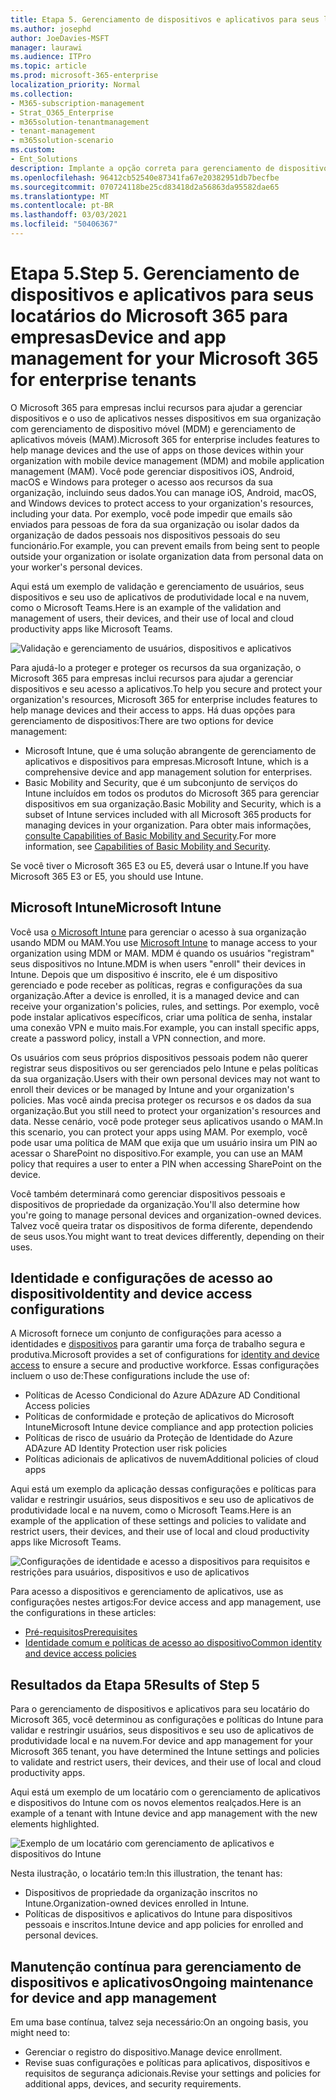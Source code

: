 ```yaml
---
title: Etapa 5. Gerenciamento de dispositivos e aplicativos para seus locatários do Microsoft 365 para empresas
ms.author: josephd
author: JoeDavies-MSFT
manager: laurawi
ms.audience: ITPro
ms.topic: article
ms.prod: microsoft-365-enterprise
localization_priority: Normal
ms.collection:
- M365-subscription-management
- Strat_O365_Enterprise
- m365solution-tenantmanagement
- tenant-management
- m365solution-scenario
ms.custom:
- Ent_Solutions
description: Implante a opção correta para gerenciamento de dispositivos e aplicativos para seus locatários do Microsoft 365.
ms.openlocfilehash: 96412cb52540e87341fa67e20382951db7becfbe
ms.sourcegitcommit: 070724118be25cd83418d2a56863da95582dae65
ms.translationtype: MT
ms.contentlocale: pt-BR
ms.lasthandoff: 03/03/2021
ms.locfileid: "50406367"
---
```

# <a name="step-5-device-and-app-management-for-your-microsoft-365-for-enterprise-tenants"></a><span data-ttu-id="59fa0-104">Etapa 5.</span><span class="sxs-lookup"><span data-stu-id="59fa0-104">Step 5.</span></span> <span data-ttu-id="59fa0-105">Gerenciamento de dispositivos e aplicativos para seus locatários do Microsoft 365 para empresas</span><span class="sxs-lookup"><span data-stu-id="59fa0-105">Device and app management for your Microsoft 365 for enterprise tenants</span></span>

<span data-ttu-id="59fa0-106">O Microsoft 365 para empresas inclui recursos para ajudar a gerenciar dispositivos e o uso de aplicativos nesses dispositivos em sua organização com gerenciamento de dispositivo móvel (MDM) e gerenciamento de aplicativos móveis (MAM).</span><span class="sxs-lookup"><span data-stu-id="59fa0-106">Microsoft 365 for enterprise includes features to help manage devices and the use of apps on those devices within your organization with mobile device management (MDM) and mobile application management (MAM).</span></span> <span data-ttu-id="59fa0-107">Você pode gerenciar dispositivos iOS, Android, macOS e Windows para proteger o acesso aos recursos da sua organização, incluindo seus dados.</span><span class="sxs-lookup"><span data-stu-id="59fa0-107">You can manage iOS, Android, macOS, and Windows devices to protect access to your organization's resources, including your data.</span></span> <span data-ttu-id="59fa0-108">Por exemplo, você pode impedir que emails são enviados para pessoas de fora da sua organização ou isolar dados da organização de dados pessoais nos dispositivos pessoais do seu funcionário.</span><span class="sxs-lookup"><span data-stu-id="59fa0-108">For example, you can prevent emails from being sent to people outside your organization or isolate organization data from personal data on your worker's personal devices.</span></span>

<span data-ttu-id="59fa0-109">Aqui está um exemplo de validação e gerenciamento de usuários, seus dispositivos e seu uso de aplicativos de produtividade local e na nuvem, como o Microsoft Teams.</span><span class="sxs-lookup"><span data-stu-id="59fa0-109">Here is an example of the validation and management of users, their devices, and their use of local and cloud productivity apps like Microsoft Teams.</span></span>

![Validação e gerenciamento de usuários, dispositivos e aplicativos](../media/tenant-management-overview/tenant-management-device-app-mgmt.png)

<span data-ttu-id="59fa0-111">Para ajudá-lo a proteger e proteger os recursos da sua organização, o Microsoft 365 para empresas inclui recursos para ajudar a gerenciar dispositivos e seu acesso a aplicativos.</span><span class="sxs-lookup"><span data-stu-id="59fa0-111">To help you secure and protect your organization's resources, Microsoft 365 for enterprise includes features to help manage devices and their access to apps.</span></span> <span data-ttu-id="59fa0-112">Há duas opções para gerenciamento de dispositivos:</span><span class="sxs-lookup"><span data-stu-id="59fa0-112">There are two options for device management:</span></span>

- <span data-ttu-id="59fa0-113">Microsoft Intune, que é uma solução abrangente de gerenciamento de aplicativos e dispositivos para empresas.</span><span class="sxs-lookup"><span data-stu-id="59fa0-113">Microsoft Intune, which is a comprehensive device and app management solution for enterprises.</span></span>
- <span data-ttu-id="59fa0-114">Basic Mobility and Security, que é um subconjunto de serviços do Intune incluídos em todos os produtos do Microsoft 365 para gerenciar dispositivos em sua organização.</span><span class="sxs-lookup"><span data-stu-id="59fa0-114">Basic Mobility and Security, which is a subset of Intune services included with all Microsoft 365 products for managing devices in your organization.</span></span> <span data-ttu-id="59fa0-115">Para obter mais informações, [consulte Capabilities of Basic Mobility and Security](https://docs.microsoft.com/microsoft-365/admin/basic-mobility-security/capabilities).</span><span class="sxs-lookup"><span data-stu-id="59fa0-115">For more information, see [Capabilities of Basic Mobility and Security](https://docs.microsoft.com/microsoft-365/admin/basic-mobility-security/capabilities).</span></span>

<span data-ttu-id="59fa0-116">Se você tiver o Microsoft 365 E3 ou E5, deverá usar o Intune.</span><span class="sxs-lookup"><span data-stu-id="59fa0-116">If you have Microsoft 365 E3 or E5, you should use Intune.</span></span>

## <a name="microsoft-intune"></a><span data-ttu-id="59fa0-117">Microsoft Intune</span><span class="sxs-lookup"><span data-stu-id="59fa0-117">Microsoft Intune</span></span>

<span data-ttu-id="59fa0-118">Você usa [o Microsoft Intune](https://docs.microsoft.com/mem/intune/fundamentals/planning-guide) para gerenciar o acesso à sua organização usando MDM ou MAM.</span><span class="sxs-lookup"><span data-stu-id="59fa0-118">You use [Microsoft Intune](https://docs.microsoft.com/mem/intune/fundamentals/planning-guide) to manage access to your organization using MDM or MAM.</span></span> <span data-ttu-id="59fa0-119">MDM é quando os usuários "registram" seus dispositivos no Intune.</span><span class="sxs-lookup"><span data-stu-id="59fa0-119">MDM is when users "enroll" their devices in Intune.</span></span> <span data-ttu-id="59fa0-120">Depois que um dispositivo é inscrito, ele é um dispositivo gerenciado e pode receber as políticas, regras e configurações da sua organização.</span><span class="sxs-lookup"><span data-stu-id="59fa0-120">After a device is enrolled, it is a managed device and can receive your organization's  policies, rules, and settings.</span></span> <span data-ttu-id="59fa0-121">Por exemplo, você pode instalar aplicativos específicos, criar uma política de senha, instalar uma conexão VPN e muito mais.</span><span class="sxs-lookup"><span data-stu-id="59fa0-121">For example, you can install specific apps, create a password policy, install a VPN connection, and more.</span></span>

<span data-ttu-id="59fa0-122">Os usuários com seus próprios dispositivos pessoais podem não querer registrar seus dispositivos ou ser gerenciados pelo Intune e pelas políticas da sua organização.</span><span class="sxs-lookup"><span data-stu-id="59fa0-122">Users with their own personal devices may not want to enroll their devices or be managed by Intune and your organization's policies.</span></span> <span data-ttu-id="59fa0-123">Mas você ainda precisa proteger os recursos e os dados da sua organização.</span><span class="sxs-lookup"><span data-stu-id="59fa0-123">But you still need to protect your organization's resources and data.</span></span> <span data-ttu-id="59fa0-124">Nesse cenário, você pode proteger seus aplicativos usando o MAM.</span><span class="sxs-lookup"><span data-stu-id="59fa0-124">In this scenario, you can protect your apps using MAM.</span></span> <span data-ttu-id="59fa0-125">Por exemplo, você pode usar uma política de MAM que exija que um usuário insira um PIN ao acessar o SharePoint no dispositivo.</span><span class="sxs-lookup"><span data-stu-id="59fa0-125">For example, you can use an MAM policy that requires a user to enter a PIN when accessing SharePoint on the device.</span></span>

<span data-ttu-id="59fa0-126">Você também determinará como gerenciar dispositivos pessoais e dispositivos de propriedade da organização.</span><span class="sxs-lookup"><span data-stu-id="59fa0-126">You'll also determine how you're going to manage personal devices and organization-owned devices.</span></span> <span data-ttu-id="59fa0-127">Talvez você queira tratar os dispositivos de forma diferente, dependendo de seus usos.</span><span class="sxs-lookup"><span data-stu-id="59fa0-127">You might want to treat devices differently, depending on their uses.</span></span>

## <a name="identity-and-device-access-configurations"></a><span data-ttu-id="59fa0-128">Identidade e configurações de acesso ao dispositivo</span><span class="sxs-lookup"><span data-stu-id="59fa0-128">Identity and device access configurations</span></span>

<span data-ttu-id="59fa0-129">A Microsoft fornece um conjunto de configurações para acesso a identidades e [dispositivos](../security/office-365-security/microsoft-365-policies-configurations.md) para garantir uma força de trabalho segura e produtiva.</span><span class="sxs-lookup"><span data-stu-id="59fa0-129">Microsoft provides a set of configurations for [identity and device access](../security/office-365-security/microsoft-365-policies-configurations.md) to ensure a secure and productive workforce.</span></span> <span data-ttu-id="59fa0-130">Essas configurações incluem o uso de:</span><span class="sxs-lookup"><span data-stu-id="59fa0-130">These configurations include the use of:</span></span>

- <span data-ttu-id="59fa0-131">Políticas de Acesso Condicional do Azure AD</span><span class="sxs-lookup"><span data-stu-id="59fa0-131">Azure AD Conditional Access policies</span></span>
- <span data-ttu-id="59fa0-132">Políticas de conformidade e proteção de aplicativos do Microsoft Intune</span><span class="sxs-lookup"><span data-stu-id="59fa0-132">Microsoft Intune device compliance and app protection policies</span></span>
- <span data-ttu-id="59fa0-133">Políticas de risco de usuário da Proteção de Identidade do Azure AD</span><span class="sxs-lookup"><span data-stu-id="59fa0-133">Azure AD Identity Protection user risk policies</span></span>
- <span data-ttu-id="59fa0-134">Políticas adicionais de aplicativos de nuvem</span><span class="sxs-lookup"><span data-stu-id="59fa0-134">Additional policies of cloud apps</span></span>

<span data-ttu-id="59fa0-135">Aqui está um exemplo da aplicação dessas configurações e políticas para validar e restringir usuários, seus dispositivos e seu uso de aplicativos de produtividade local e na nuvem, como o Microsoft Teams.</span><span class="sxs-lookup"><span data-stu-id="59fa0-135">Here is an example of the application of these settings and policies to validate and restrict users, their devices, and their use of local and cloud productivity apps like Microsoft Teams.</span></span>

![Configurações de identidade e acesso a dispositivos para requisitos e restrições para usuários, dispositivos e uso de aplicativos](../media/tenant-management-overview/tenant-management-device-app-mgmt-golden-config.png)

<span data-ttu-id="59fa0-137">Para acesso a dispositivos e gerenciamento de aplicativos, use as configurações nestes artigos:</span><span class="sxs-lookup"><span data-stu-id="59fa0-137">For device access and app management, use the configurations in these articles:</span></span>

- [<span data-ttu-id="59fa0-138">Pré-requisitos</span><span class="sxs-lookup"><span data-stu-id="59fa0-138">Prerequisites</span></span>](../security/office-365-security/identity-access-prerequisites.md)
- [<span data-ttu-id="59fa0-139">Identidade comum e políticas de acesso ao dispositivo</span><span class="sxs-lookup"><span data-stu-id="59fa0-139">Common identity and device access policies</span></span>](../security/office-365-security/identity-access-policies.md)

## <a name="results-of-step-5"></a><span data-ttu-id="59fa0-140">Resultados da Etapa 5</span><span class="sxs-lookup"><span data-stu-id="59fa0-140">Results of Step 5</span></span>

<span data-ttu-id="59fa0-141">Para o gerenciamento de dispositivos e aplicativos para seu locatário do Microsoft 365, você determinou as configurações e políticas do Intune para validar e restringir usuários, seus dispositivos e seu uso de aplicativos de produtividade local e na nuvem.</span><span class="sxs-lookup"><span data-stu-id="59fa0-141">For device and app management for your Microsoft 365 tenant, you have determined the Intune settings and policies to validate and restrict users, their devices, and their use of local and cloud productivity apps.</span></span>

<span data-ttu-id="59fa0-142">Aqui está um exemplo de um locatário com o gerenciamento de aplicativos e dispositivos do Intune com os novos elementos realçados.</span><span class="sxs-lookup"><span data-stu-id="59fa0-142">Here is an example of a tenant with Intune device and app management with the new elements highlighted.</span></span>

![Exemplo de um locatário com gerenciamento de aplicativos e dispositivos do Intune](../media/tenant-management-overview/tenant-management-tenant-build-step5.png)

<span data-ttu-id="59fa0-144">Nesta ilustração, o locatário tem:</span><span class="sxs-lookup"><span data-stu-id="59fa0-144">In this illustration, the tenant has:</span></span>

- <span data-ttu-id="59fa0-145">Dispositivos de propriedade da organização inscritos no Intune.</span><span class="sxs-lookup"><span data-stu-id="59fa0-145">Organization-owned devices enrolled in Intune.</span></span>
- <span data-ttu-id="59fa0-146">Políticas de dispositivos e aplicativos do Intune para dispositivos pessoais e inscritos.</span><span class="sxs-lookup"><span data-stu-id="59fa0-146">Intune device and app policies for enrolled and personal devices.</span></span>

## <a name="ongoing-maintenance-for-device-and-app-management"></a><span data-ttu-id="59fa0-147">Manutenção contínua para gerenciamento de dispositivos e aplicativos</span><span class="sxs-lookup"><span data-stu-id="59fa0-147">Ongoing maintenance for device and app management</span></span>

<span data-ttu-id="59fa0-148">Em uma base contínua, talvez seja necessário:</span><span class="sxs-lookup"><span data-stu-id="59fa0-148">On an ongoing basis, you might need to:</span></span> 

- <span data-ttu-id="59fa0-149">Gerenciar o registro do dispositivo.</span><span class="sxs-lookup"><span data-stu-id="59fa0-149">Manage device enrollment.</span></span>
- <span data-ttu-id="59fa0-150">Revise suas configurações e políticas para aplicativos, dispositivos e requisitos de segurança adicionais.</span><span class="sxs-lookup"><span data-stu-id="59fa0-150">Revise your settings and policies for additional apps, devices, and security requirements.</span></span>
